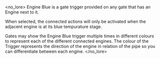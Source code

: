 <no_lore>
Engine Blue is a gate trigger provided on any gate that has an Engine next to it.

When selected, the connected actions will only be activated when the adjacent engine is at its blue tempurature stage.

Gates may show the Engine Blue trigger multiple times in different colours to represent each of the different connected engines.
The colour of the Trigger represents the direction of the engine in relation of the pipe so you can differentiate between each engine.
</no_lore>